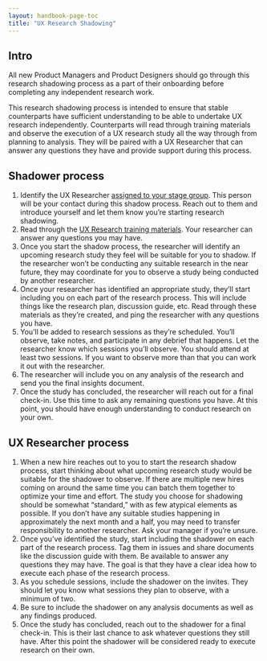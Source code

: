 ```yaml
---
layout: handbook-page-toc
title: "UX Research Shadowing"
---
```


## Intro

All new Product Managers and Product Designers should go through this research shadowing process as a part of their onboarding before completing any independent research work.

This research shadowing process is intended to ensure that stable counterparts have sufficient understanding to be able to undertake UX research independently. Counterparts will read through training materials and observe the execution of a UX research study all the way through from planning to analysis. They will be paired with a UX Researcher that can answer any questions they have and provide support during this process.

## Shadower process

1. Identify the UX Researcher [assigned to your stage group](https://about.gitlab.com/handbook/product/categories/). This person will be your contact during this shadow process. Reach out to them and introduce yourself and let them know you’re starting research shadowing. 
1. Read through the [UX Research training materials](/handbook/engineering/ux/ux-research-training/). Your researcher can answer any questions you may have.
1. Once you start the shadow process, the researcher will identify an upcoming research study they feel will be suitable for you to shadow. If the researcher won’t be conducting any suitable research in the near future, they may coordinate for you to observe a study being conducted by another researcher.
1. Once your researcher has identified an appropriate study, they’ll start including you on each part of the research process. This will include things like the research plan, discussion guide, etc. Read through these materials as they’re created, and ping the researcher with any questions you have.
1. You’ll be added to research sessions as they’re scheduled. You’ll observe, take notes, and participate in any debrief that happens. Let the researcher know which sessions you’ll observe. You should attend at least two sessions. If you want to observe more than that you can work it out with the researcher.
1. The researcher will include you on any analysis of the research and send you the final insights document.
1. Once the study has concluded, the researcher will reach out for a final check-in. Use this time to ask any remaining questions you have. At this point, you should have enough understanding to conduct research on your own.

## UX Researcher process
1. When a new hire reaches out to you to start the research shadow process, start thinking about what upcoming research study would be suitable for the shadower to observe. If there are multiple new hires coming on around the same time you can batch them together to optimize your time and effort. The study you choose for shadowing should be somewhat “standard,” with as few atypical elements as possible. If you don’t have any suitable studies happening in approximately the next month and a half, you may need to transfer responsibility to another researcher. Ask your manager if you’re unsure.
1. Once you’ve identified the study, start including the shadower on each part of the research process. Tag them in issues and share documents like the discussion guide with them. Be available to answer any questions they may have. The goal is that they have a clear idea how to execute each phase of the research process.
1. As you schedule sessions, include the shadower on the invites. They should let you know what sessions they plan to observe, with a minimum of two.
1. Be sure to include the shadower on any analysis documents as well as any findings produced.
1. Once the study has concluded, reach out to the shadower for a final check-in. This is their last chance to ask whatever questions they still have. After this point the shadower will be considered ready to execute research on their own.

